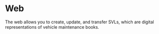 # Web

The web allows you to create, update, and transfer SVLs, which are digital representations of vehicle maintenance books.
